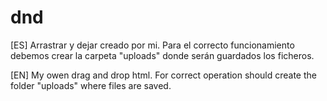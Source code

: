 # dnd
[ES]
Arrastrar y dejar creado por mi.
Para el correcto funcionamiento debemos crear la carpeta "uploads" donde serán guardados los ficheros.

[EN]
My owen drag and drop html.
For correct operation should create the folder "uploads" where files are saved.


